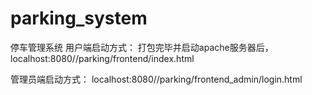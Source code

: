 # parking_system
停车管理系统
用户端启动方式：
打包完毕并启动apache服务器后，localhost:8080//parking/frontend/index.html

管理员端启动方式：
localhost:8080//parking/frontend_admin/login.html
